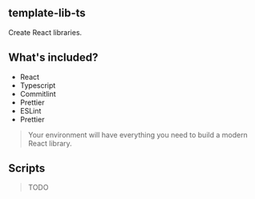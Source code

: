 ## template-lib-ts

Create React libraries.

## What's included?

- React
- Typescript
- Commitlint
- Prettier
- ESLint
- Prettier

> Your environment will have everything you need to build a modern React library.

## Scripts

> TODO
